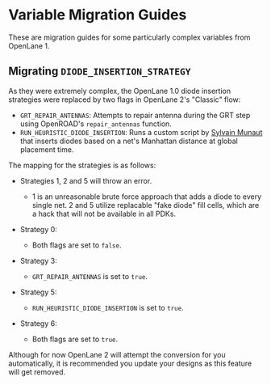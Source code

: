 # Variable Migration Guides
These are migration guides for some particularly complex variables from OpenLane 1.

## Migrating `DIODE_INSERTION_STRATEGY`

As they were extremely complex, the OpenLane 1.0 diode insertion strategies were replaced by two flags in OpenLane 2's "Classic" flow:

* `GRT_REPAIR_ANTENNAS`: Attempts to repair antenna during the GRT step using OpenROAD's `repair_antennas` function.
* `RUN_HEURISTIC_DIODE_INSERTION`: Runs a custom script by [Sylvain Munaut](https://github.com/smunaut) that inserts diodes based on a net's Manhattan distance at global placement time.

The mapping for the strategies is as follows:

* Strategies 1, 2 and 5 will throw an error.
    * 1 is an unreasonable brute force approach that adds a diode to every single net. 2 and 5 utilize replacable "fake diode" fill cells, which are a hack that will not be available in all PDKs.

* Strategy 0:
    * Both flags are set to `false`.
* Strategy 3:
    * `GRT_REPAIR_ANTENNAS` is set to `true`.
* Strategy 5:
    * `RUN_HEURISTIC_DIODE_INSERTION` is set to `true`.
* Strategy 6:
    * Both flags are set to `true`.

Although for now OpenLane 2 will attempt the conversion for you automatically, it is recommended you update your designs as this feature will get removed.
